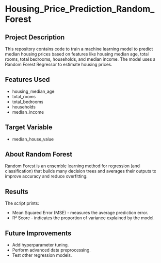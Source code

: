 # Housing_Price_Prediction_Random_Forest

## Project Description

This repository contains code to train a machine learning model to predict median housing prices based on features like housing median age, total rooms, total bedrooms, households, and median income. The model uses a Random Forest Regressor to estimate housing prices.

## Features Used
- housing_median_age
- total_rooms
- total_bedrooms
- households
- median_income

## Target Variable
- median_house_value

## About Random Forest

Random Forest is an ensemble learning method for regression (and classification) that builds many decision trees and averages their outputs to improve accuracy and reduce overfitting.

## Results

The script prints:

- Mean Squared Error (MSE) - measures the average prediction error.
- R² Score - indicates the proportion of variance explained by the model.

## Future Improvements

- Add hyperparameter tuning.
- Perform advanced data preprocessing.
- Test other regression models.





